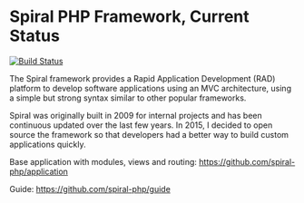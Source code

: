 Spiral PHP Framework, Current Status
=======================
[![Build Status](https://travis-ci.org/spiral-php/spiral.svg?branch=master)](https://travis-ci.org/spiral-php/spiral)

The Spiral framework provides a Rapid Application Development (RAD) platform to develop software applications 
using an MVC architecture, using a simple but strong syntax similar to other popular frameworks.

Spiral was originally built in 2009 for internal projects and has been continuous updated over the last
 few years. In 2015, I decided to open source the framework so that developers had a better way to build
  custom applications quickly.  

Base application with modules, views and routing: https://github.com/spiral-php/application

Guide: https://github.com/spiral-php/guide
